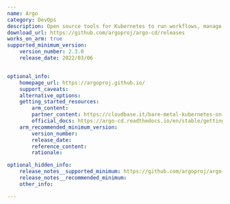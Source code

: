 ```yaml
---
name: Argo
category: DevOps
description: Open source tools for Kubernetes to run workflows, manage clusters, and do GitOps right.
download_url: https://github.com/argoproj/argo-cd/releases
works_on_arm: true
supported_minimum_version:
    version_number: 2.3.0
    release_date: 2022/03/06


optional_info:
    homepage_url: https://argoproj.github.io/
    support_caveats:
    alternative_options:
    getting_started_resources:
        arm_content:
        partner_content: https://cloudbase.it/bare-metal-kubernetes-on-mixed-x64-and-arm64-part-2/
        official_docs: https://argo-cd.readthedocs.io/en/stable/getting_started/
    arm_recommended_minimum_version:
        version_number:
        release_date:
        reference_content:
        rationale:

optional_hidden_info:
    release_notes__supported_minimum: https://github.com/argoproj/argo-cd/releases/tag/v2.3.0
    release_notes__recommended_minimum:
    other_info:

---
```

